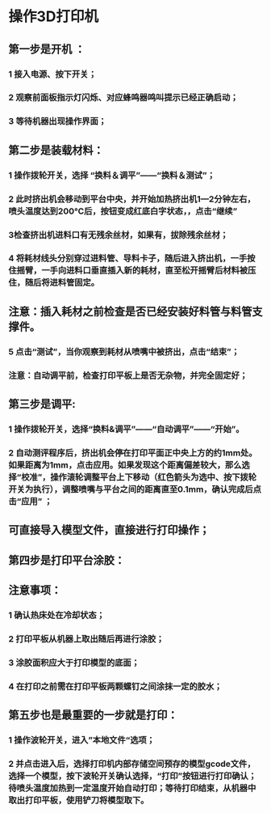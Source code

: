 # 操作3D打印机

## 第一步是开机 ：
### 1 接入电源、按下开关；
### 2 观察前面板指示灯闪烁、对应蜂鸣器鸣叫提示已经正确启动；
### 3 等待机器出现操作界面；

## 第二步是装载材料：
### 1 操作拨轮开关，选择 “换料＆调平”——“换料＆测试”；
### 2 此时挤出机会移动到平台中央，并开始加热挤出机1—2分钟左右，喷头温度达到200℃后，按钮变成红底白字状态，，点击“继续”
### 3检查挤出机进料口有无残余丝材，如果有，拔除残余丝材；
### 4 将耗材线头分别穿过进料管、导料卡子，随后进入挤出机，一手按住摇臂，一手向进料口垂直插入新的耗材，直至松开摇臂后材料被压住，随后将进料管固定。
## 注意：插入耗材之前检查是否已经安装好料管与料管支撑件。
### 5 点击“测试”，当你观察到耗材从喷嘴中被挤出，点击“结束”；
### 注意：自动调平前，检查打印平板上是否无杂物，并完全固定好；

## 第三步是调平:
### 1 操作拨轮开关，选择“换料&调平”——“自动调平”——“开始”。
### 2 自动测评程序后，挤出机会停在打印平面正中央上方的约1mm处。如果距离为1mm，点击应用。如果发现这个距离偏差较大，那么选择“校准”，操作滚轮调整平台上下移动（红色箭头为选中、按下拨轮开关为执行），调整喷嘴与平台之间的距离直至0.1mm，确认完成后点击“应用” ；
## 可直接导入模型文件，直接进行打印操作；

## 第四步是打印平台涂胶：
## 注意事项：
### 1 确认热床处在冷却状态；
### 2 打印平板从机器上取出随后再进行涂胶；
### 3 涂胶面积应大于打印模型的底面；
### 4 在打印之前需在打印平板两颗螺钉之间涂抹一定的胶水；

## 第五步也是最重要的一步就是打印：
### 1 操作波轮开关，进入”本地文件“选项；
### 2 并点击进入后，选择打印机内部存储空间预存的模型gcode文件，选择一个模型，按下波轮开关确认选择，“打印”按钮进行打印确认； 待喷头温度加热到一定温度开始自动打印；等待打印结束，从机器中取出打印平板，使用铲刀将模型取下。
